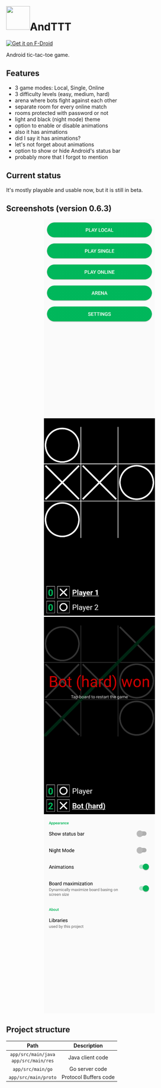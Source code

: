 <img align="left" width="64" height="64" src="app/src/main/ic_launcher-web.png">
<h1>AndTTT</h1>

[<img src="https://fdroid.gitlab.io/artwork/badge/get-it-on.png"
    alt="Get it on F-Droid"
    height="80">](https://f-droid.org/packages/com.github.dawidd6.andttt/)

Android tic-tac-toe game.

## Features

- 3 game modes: Local, Single, Online
- 3 difficulty levels (easy, medium, hard)
- arena where bots fight against each other
- separate room for every online match
- rooms protected with password or not
- light and black (night mode) theme
- option to enable or disable animations
- also it has animations
- did I say it has animations?
- let's not forget about animations
- option to show or hide Android's status bar
- probably more that I forgot to mention

## Current status

It's mostly playable and usable now, but it is still in beta.

## Screenshots (version 0.6.3)

<p align="center">
<img src="fastlane/metadata/android/en-US/images/phoneScreenshots/1.png" width=300>
<img src="fastlane/metadata/android/en-US/images/phoneScreenshots/2.png" width=300>
<img src="fastlane/metadata/android/en-US/images/phoneScreenshots/3.png" width=300>
<img src="fastlane/metadata/android/en-US/images/phoneScreenshots/4.png" width=300>
</p>

## Project structure

| Path | Description |
|:----:|:-----------:|
| `app/src/main/java`<br>`app/src/main/res` | Java client code |
| `app/src/main/go` | Go server code |
| `app/src/main/proto` | Protocol Buffers code |
